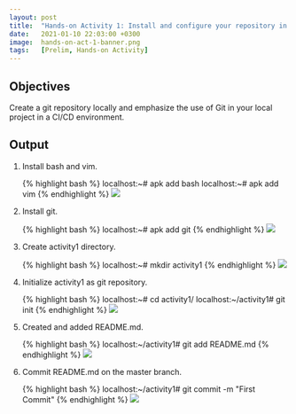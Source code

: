```yaml
---
layout: post
title:  "Hands-on Activity 1: Install and configure your repository in Local Git"
date:   2021-01-10 22:03:00 +0300
image:  hands-on-act-1-banner.png
tags:   [Prelim, Hands-on Activity]
---
```

## Objectives

Create a git repository locally and emphasize the use of Git in your local project in a CI/CD environment.

## Output

1. Install bash and vim.

    {% highlight bash %}
    localhost:~# apk add bash
    localhost:~# apk add vim
    {% endhighlight %}
    ![]({{site.baseurl}}/img/hands-on-1-1.png)

2. Install git.

    {% highlight bash %}
    localhost:~# apk add git
    {% endhighlight %}
    ![]({{site.baseurl}}/img/hands-on-1-2.png)

3. Create activity1 directory.

    {% highlight bash %}
    localhost:~# mkdir activity1
    {% endhighlight %}
    ![]({{site.baseurl}}/img/hands-on-1-3.png)

4. Initialize activity1 as git repository.

    {% highlight bash %}
    localhost:~# cd activity1/
    localhost:~/activity1# git init
    {% endhighlight %}
    ![]({{site.baseurl}}/img/hands-on-1-4.png)

5. Created and added README.md.

    {% highlight bash %}
    localhost:~/activity1# git add README.md
    {% endhighlight %}
    ![]({{site.baseurl}}/img/hands-on-1-5.png)

6. Commit README.md on the master branch.

    {% highlight bash %}
    localhost:~/activity1# git commit -m "First Commit"
    {% endhighlight %}
    ![]({{site.baseurl}}/img/hands-on-1-6.png)
